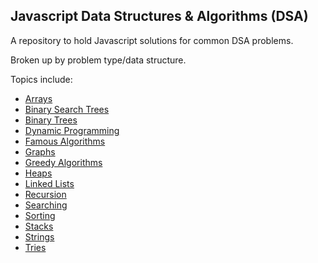 ## Javascript Data Structures & Algorithms (DSA)

A repository to hold Javascript solutions for common DSA problems.

Broken up by problem type/data structure.

Topics include:
- [Arrays](./Arrays)
- [Binary Search Trees](./BinarySearchTrees)
- [Binary Trees](./BinaryTrees)
- [Dynamic Programming](./DynamicProgramming)
- [Famous Algorithms](./FamousAlgorithms)
- [Graphs](./Graphs)
- [Greedy Algorithms](./GreedyAlgorithms)
- [Heaps](./Heaps)
- [Linked Lists](./LinkedLists)
- [Recursion](./Recursion)
- [Searching](./Searching)
- [Sorting](./Sorting)
- [Stacks](./Stacks)
- [Strings](./Strings)
- [Tries](./Tries)